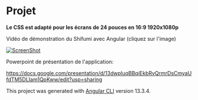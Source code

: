 # Projet
**Le CSS est adapté pour les écrans de 24 pouces en 16:9 1920x1080p**


Vidéo de démonstration du Shifumi avec Angular (cliquez sur l'image)

[![ScreenShot](https://cdn.discordapp.com/attachments/898659181488402493/972965211822768229/shifumiminia.png)](https://youtu.be/Jrm_0oYgems)

Powerpoint de présentation de l'application:

https://docs.google.com/presentation/d/13dwpluqBBqiEkbRvQrmrDsCmyaUfdTM5DLIam1QpKww/edit?usp=sharing

This project was generated with [Angular CLI](https://github.com/angular/angular-cli) version 13.3.4.



